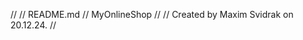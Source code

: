 //
//  README.md
//  MyOnlineShop
//
//  Created by Maxim Svidrak on 20.12.24.
//

<!--# Online Shop-->
<!---->
<!--## Warum hast du dich für diese App entschieden?-->
<!---->
<!--Ich habe mich für diese App entschieden, weil ich in den letzten 10 Jahren intensiv mit Internetshops gearbeitet habe, jedoch nie die Gelegenheit hatte, einen eigenen zu erstellen. Diese Erfahrung hat mir gezeigt, wie wichtig es ist, eine benutzerfreundliche und effiziente Lösung für die Verwaltung und Bestellung von Produkten zu entwickeln. Die App soll meine Vision von einem einfach zu bedienenden und funktionalen Online-Shop verwirklichen.-->
<!---->
<!--## Was soll diese App für ein Problem lösen, warum sollte man diese App nutzen?-->
<!---->
<!--Die App löst das Problem der komplizierten und oft unübersichtlichen Verwaltung von Online-Shop-Produkten. Sie bietet eine benutzerfreundliche Plattform, um Produkte schnell und einfach hinzuzufügen, zu bearbeiten und zu verwalten, insbesondere aus der Sicht eines Administrators. Kunden können Produkte mühelos durchsuchen und bestellen, was das Einkaufserlebnis für sie erheblich verbessert. Die App ist besonders nützlich für Unternehmen, die eine effiziente und unkomplizierte Lösung für ihren Online-Shop suchen.-->
<!---->
<!--## Was kann die App?-->
<!---->
<!--Die App ermöglicht es, Produkte in wenigen Schritten hinzuzufügen und zu bearbeiten, mit Funktionen wie Preisgestaltung, Kategorisierung und Bestandsverwaltung. Sie bietet eine benutzerfreundliche Oberfläche sowohl für Administratoren als auch für Kunden. Darüber hinaus ermöglicht die App eine schnelle Bestellung und Verwaltung von Bestellungen, was den gesamten Verkaufsprozess vereinfacht.-->
